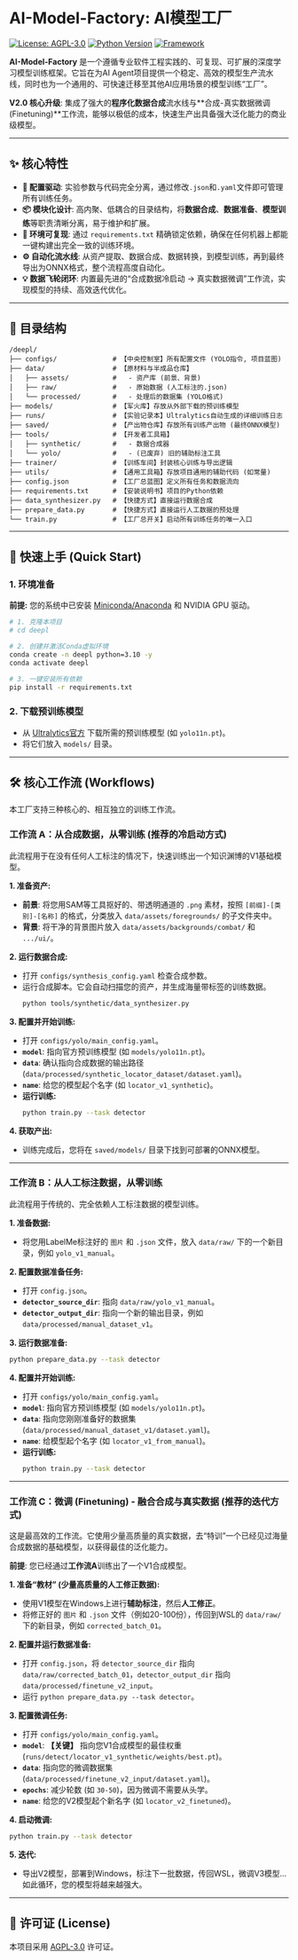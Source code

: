 # AI-Model-Factory: AI模型工厂 

[![License: AGPL-3.0](https://img.shields.io/badge/License-AGPL--3.0-blue.svg)](https://www.gnu.org/licenses/agpl-3.0)
[![Python Version](https://img.shields.io/badge/Python-3.10%2B-blue)](https://www.python.org/downloads/)
[![Framework](https://img.shields.io/badge/Framework-yolo11-orange)](https://ultralytics.com/)

**AI-Model-Factory** 是一个遵循专业软件工程实践的、可复现、可扩展的深度学习模型训练框架。它旨在为AI Agent项目提供一个稳定、高效的模型生产流水线，同时也为一个通用的、可快速迁移至其他AI应用场景的模型训练“工厂”。

**V2.0 核心升级**: 集成了强大的**程序化数据合成**流水线与**合成-真实数据微调 (Finetuning)**工作流，能够以极低的成本，快速生产出具备强大泛化能力的商业级模型。

---

## ✨ 核心特性

-   **🚀 配置驱动**: 实验参数与代码完全分离，通过修改`.json`和`.yaml`文件即可管理所有训练任务。
-   **📦 模块化设计**: 高内聚、低耦合的目录结构，将**数据合成**、**数据准备**、**模型训练**等职责清晰分离，易于维护和扩展。
-   **🔧 环境可复现**: 通过 `requirements.txt` 精确锁定依赖，确保在任何机器上都能一键构建出完全一致的训练环境。
-   **⚙️ 自动化流水线**: 从资产提取、数据合成、数据转换，到模型训练，再到最终导出为ONNX格式，整个流程高度自动化。
-   **💡 数据飞轮闭环**: 内置最先进的“合成数据冷启动 -> 真实数据微调”工作流，实现模型的持续、高效迭代优化。

---

## 📖 目录结构

```
/deepl/
├── configs/              # 【中央控制室】所有配置文件 (YOLO指令, 项目蓝图)
├── data/                 # 【原材料与半成品仓库】
│   ├── assets/           #   - 资产库 (前景、背景)
│   ├── raw/              #   - 原始数据 (人工标注的.json)
│   └── processed/        #   - 处理后的数据集 (YOLO格式)
├── models/               # 【军火库】存放从外部下载的预训练模型
├── runs/                 # 【实验记录本】Ultralytics自动生成的详细训练日志
├── saved/                # 【产出物仓库】存放所有训练产出物 (最终ONNX模型)
├── tools/                # 【开发者工具箱】
│   ├── synthetic/        #   - 数据合成器
│   └── yolo/             #   - (已废弃) 旧的辅助标注工具
├── trainer/              # 【训练车间】封装核心训练与导出逻辑
├── utils/                # 【通用工具箱】存放项目通用的辅助代码 (如常量)
├── config.json           # 【工厂总蓝图】定义所有任务和数据流向
├── requirements.txt      # 【安装说明书】项目的Python依赖
├── data_synthesizer.py   # 【快捷方式】直接运行数据合成
├── prepare_data.py       # 【快捷方式】直接运行人工数据的预处理
└── train.py              # 【工厂总开关】启动所有训练任务的唯一入口
```

---

## 🚀 快速上手 (Quick Start)

### 1. 环境准备

**前提:** 您的系统中已安装 [Miniconda/Anaconda](https://www.anaconda.com/download) 和 NVIDIA GPU 驱动。

```bash
# 1. 克隆本项目
# cd deepl

# 2. 创建并激活Conda虚拟环境
conda create -n deepl python=3.10 -y
conda activate deepl

# 3. 一键安装所有依赖
pip install -r requirements.txt
```

### 2. 下载预训练模型

-   从 [Ultralytics官方](https://github.com/ultralytics/ultralytics) 下载所需的预训练模型 (如 `yolo11n.pt`)。
-   将它们放入 `models/` 目录。

---

## 🛠️ 核心工作流 (Workflows)

本工厂支持三种核心的、相互独立的训练工作流。

### **工作流 A：从合成数据，从零训练 (推荐的冷启动方式)**

此流程用于在没有任何人工标注的情况下，快速训练出一个知识渊博的V1基础模型。

**1. 准备资产:**
   - **前景**: 将您用SAM等工具抠好的、带透明通道的 `.png` 素材，按照 `[前缀]-[类别]-[名称]` 的格式，分类放入 `data/assets/foregrounds/` 的子文件夹中。
   - **背景**: 将干净的背景图片放入 `data/assets/backgrounds/combat/` 和 `.../ui/`。

**2. 运行数据合成:**
   - 打开 `configs/synthesis_config.yaml` 检查合成参数。
   - 运行合成脚本。它会自动扫描您的资产，并生成海量带标签的训练数据。
     ```bash
     python tools/synthetic/data_synthesizer.py
     ```

**3. 配置并开始训练:**
   - 打开 `configs/yolo/main_config.yaml`。
   - **`model`**: 指向官方预训练模型 (如 `models/yolo11n.pt`)。
   - **`data`**: 确认指向合成数据的输出路径 (`data/processed/synthetic_locator_dataset/dataset.yaml`)。
   - **`name`**: 给您的模型起个名字 (如 `locator_v1_synthetic`)。
   - **运行训练:**
     ```bash
     python train.py --task detector
     ```

**4. 获取产出:**
   - 训练完成后，您将在 `saved/models/` 目录下找到可部署的ONNX模型。

---

### **工作流 B：从人工标注数据，从零训练**

此流程用于传统的、完全依赖人工标注数据的模型训练。

**1. 准备数据:**
   - 将您用LabelMe标注好的 `图片` 和 `.json` 文件，放入 `data/raw/` 下的一个新目录，例如 `yolo_v1_manual`。

**2. 配置数据准备任务:**
   - 打开 `config.json`。
   - **`detector_source_dir`**: 指向 `data/raw/yolo_v1_manual`。
   - **`detector_output_dir`**: 指向一个新的输出目录，例如 `data/processed/manual_dataset_v1`。

**3. 运行数据准备:**
   ```bash
   python prepare_data.py --task detector
   ```

**4. 配置并开始训练:**
   - 打开 `configs/yolo/main_config.yaml`。
   - **`model`**: 指向官方预训练模型 (如 `models/yolo11n.pt`)。
   - **`data`**: 指向您刚刚准备好的数据集 (`data/processed/manual_dataset_v1/dataset.yaml`)。
   - **`name`**: 给模型起个名字 (如 `locator_v1_from_manual`)。
   - **运行训练:**
     ```bash
     python train.py --task detector
     ```

---

### **工作流 C：微调 (Finetuning) - 融合合成与真实数据 (推荐的迭代方式)**

这是最高效的工作流。它使用少量高质量的真实数据，去“特训”一个已经见过海量合成数据的基础模型，以获得最佳的泛化能力。

**前提**: 您已经通过**工作流A**训练出了一个V1合成模型。

**1. 准备“教材” (少量高质量的人工修正数据):**
   - 使用V1模型在Windows上进行**辅助标注**，然后**人工修正**。
   - 将修正好的 `图片` 和 `.json` 文件（例如20-100份），传回到WSL的 `data/raw/` 下的新目录，例如 `corrected_batch_01`。

**2. 配置并运行数据准备:**
   - 打开 `config.json`，将 `detector_source_dir` 指向 `data/raw/corrected_batch_01`，`detector_output_dir` 指向 `data/processed/finetune_v2_input`。
   - 运行 `python prepare_data.py --task detector`。

**3. 配置微调任务:**
   - 打开 `configs/yolo/main_config.yaml`。
   - **`model`**: **【关键】** 指向您V1合成模型的最佳权重 (`runs/detect/locator_v1_synthetic/weights/best.pt`)。
   - **`data`**: 指向您的微调数据集 (`data/processed/finetune_v2_input/dataset.yaml`)。
   - **`epochs`**: 减少轮数 (如 `30-50`)，因为微调不需要从头学。
   - **`name`**: 给您的V2模型起个新名字 (如 `locator_v2_finetuned`)。

**4. 启动微调:**
   ```bash
   python train.py --task detector
   ```

**5. 迭代:**
   - 导出V2模型，部署到Windows，标注下一批数据，传回WSL，微调V3模型... 如此循环，您的模型将越来越强大。

---

## 📄 许可证 (License)

本项目采用 [AGPL-3.0](https://www.gnu.org/licenses/agpl-3.0) 许可证。
